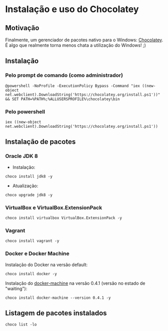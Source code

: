 # Instalação e uso do Chocolatey

## Motivação

Finalmente, um gerenciador de pacotes nativo para o Windows: [Chocolatey](http://chocolatey.org). É algo que realmente torna menos chata a utilização do Windows! ;)

## Instalação

### Pelo prompt de comando (como administrador)

```
@powershell -NoProfile -ExecutionPolicy Bypass -Command "iex ((new-object net.webclient).DownloadString('https://chocolatey.org/install.ps1'))" && SET PATH=%PATH%;%ALLUSERSPROFILE%\chocolatey\bin
```

### Pelo powershell

```
iex ((new-object net.webclient).DownloadString('https://chocolatey.org/install.ps1'))
```

## Instalação de pacotes

### Oracle JDK 8

* Instalação:
```
choco install jdk8 -y
```
* Atualização:
```
choco upgrade jdk8 -y
```

### VirtualBox e VirtualBox.ExtensionPack

```
choco install virtualbox VirtualBox.ExtensionPack -y
```

### Vagrant

```
choco install vagrant -y
```

### Docker e Docker Machine

Instalação do Docker na versão default:

```
choco install docker -y
```

Instalação do [docker-machine](https://chocolatey.org/packages/docker-machine) na versão 0.4.1 (versão no estado de "waiting"):

```
choco install docker-machine --version 0.4.1 -y
```

## Listagem de pacotes instalados

```
choco list -lo
```
